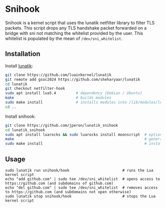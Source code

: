 # Snihook

Snihook is a kernel script that uses the lunatik netfilter library to filter TLS packets.
This script drops any TLS handshake packet forwarded on a bridge with sni not matching the whitelist provided by the user.
This whitelist is populated by the mean of `/dev/sni_whitelist`.

## Installation

Install [lunatik](https://github.com/luainkernel/lunatik):

```sh
git clone https://github.com/luainkernel/lunatik
git remote add gsoc2024 https://github.com/sheharyaar/lunatik
cd lunatik
git checkout netfilter-hook
sudo apt install lua5.4         # dependency (Debian / Ubuntu)
make                            # builds modules
sudo make install               # installs modules into /lib/modules/lua
cd ..
```

Install snihook:

```sh
git clone https://github.com/jperon/lunatik_snihook
cd lunatik_snihook
sudo apt install luarocks && sudo luarocks install moonscript  # optional dependency (if one wants to make change to sources)
make                                                           # generates Lua files from MoonScript sources
sudo make install                                              # installs the extension to Xtables directory, and lua files to module directory
```

## Usage

```
sudo lunatik run snihook/hook                        # runs the Lua kernel script
echo "add github.com" | sudo tee /dev/sni_whitelist  # opens access to https://github.com (and subdomains of github.com)
echo "del github.com" | sudo tee /dev/sni_whitelist  # removes access to https://github.com (and subdomains not open otherwise)
sudo lunatik stop snihook/hook                       # stops the Lua kernel script
```

